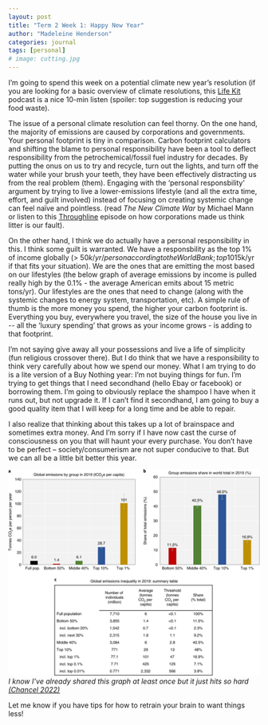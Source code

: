 ```yaml
---
layout: post
title: "Term 2 Week 1: Happy New Year"
author: "Madeleine Henderson"
categories: journal
tags: [personal]
# image: cutting.jpg
---
```


I’m going to spend this week on a potential climate new year’s resolution (if you are looking for a basic overview of climate resolutions, this [Life Kit](https://open.spotify.com/episode/0hZfa8SABvhuJSgahJLQfC?si=89c4c8a213424b92) podcast is a nice 10-min listen (spoiler: top suggestion is reducing your food waste).

The issue of a personal climate resolution can feel thorny. On the one hand, the majority of emissions are caused by corporations and governments. Your personal footprint is tiny in comparison. Carbon footprint calculators and shifting the blame to personal responsibility have been a tool to deflect responsibility from the petrochemical/fossil fuel industry for decades. By putting the onus on us to try and recycle, turn out the lights, and turn off the water while your brush your teeth, they have been effectively distracting us from the real problem (them). Engaging with the ‘personal responsbility’ argument by trying to live a lower-emissions lifestyle (and all the extra time, effort, and guilt involved) instead of focusing on creating systemic change can feel naïve and pointless. (read _The New Climate War_ by Michael Mann or listen to this [Throughline](https://open.spotify.com/episode/2DPUWG4bcGFCpJWfUmI6xu?si=d1061f639b87494e&nd=1) episode on how corporations made us think litter is our fault).

On the other hand, I think we do actually have a personal responsibility in this. I think some guilt is warranted. We have a responsbility as the top 1% of income globally (> $50k/yr/person according to the World Bank; top 10% is >$15k/yr if that fits your situation). We are the ones that are emitting the most based on our lifestyles (the below graph of average emissions by income is pulled really high by the 0.1% - the average American emits about 15 metric tons/yr). Our lifestyles are the ones that need to change (along with the systemic changes to energy system, transportation, etc). A simple rule of thumb is the more money you spend, the higher your carbon footprint is. Everything you buy, everywhere you travel, the size of the house you live in --  all the ‘luxury spending’ that grows as your income grows -  is adding to that footprint. 

I’m not saying give away all your possessions and live a life of simplicity (fun religious crossover there). But I do think that we have a responsibility to think very carefully about how we spend our money. What I am trying to do is a lite version of a Buy Nothing year: I’m not buying things for fun. I’m trying to get things that I need secondhand (hello Ebay or facebook) or borrowing them. I’m going to obviously replace the shampoo I have when it runs out, but not upgrade it. If I can’t find it secondhand, I am going to buy a good quality item that I will keep for a long time and be able to repair. 

I also realize that thinking about this takes up a lot of brainspace and sometimes extra money. And I’m sorry if I have now cast the curse of consciousness on you that will haunt your every purchase. You don’t have to be perfect – society/consumerism are not super conducive to that. But we can all be a little bit better this year. 

![The top 10% by income are responsible for nearly half of all carbon emissions](../assets/img/global_carbon_inequality.webp "Global carbon inequality")
_I know I’ve already shared this graph at least once but it just hits so hard [(Chancel 2022)](https://doi.org/10.1038/s41893-022-00955-z)_ 

Let me know if you have tips for how to retrain your brain to want things less!

